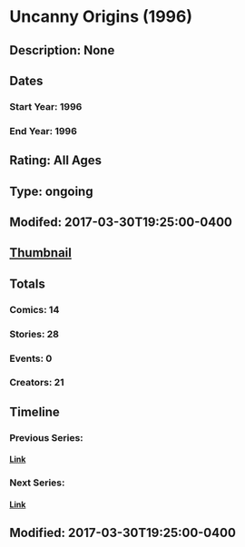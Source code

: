 # Uncanny Origins (1996)
## Description: None
## Dates
### Start Year: 1996
### End Year: 1996
## Rating: All Ages
## Type: ongoing
## Modifed: 2017-03-30T19:25:00-0400
## [Thumbnail](http://i.annihil.us/u/prod/marvel/i/mg/f/e0/58501b206e065.jpg)
## Totals
### Comics: 14
### Stories: 28
### Events: 0
### Creators: 21
## Timeline
### Previous Series: 
#### [Link]()
### Next Series: 
#### [Link]()
## Modified: 2017-03-30T19:25:00-0400